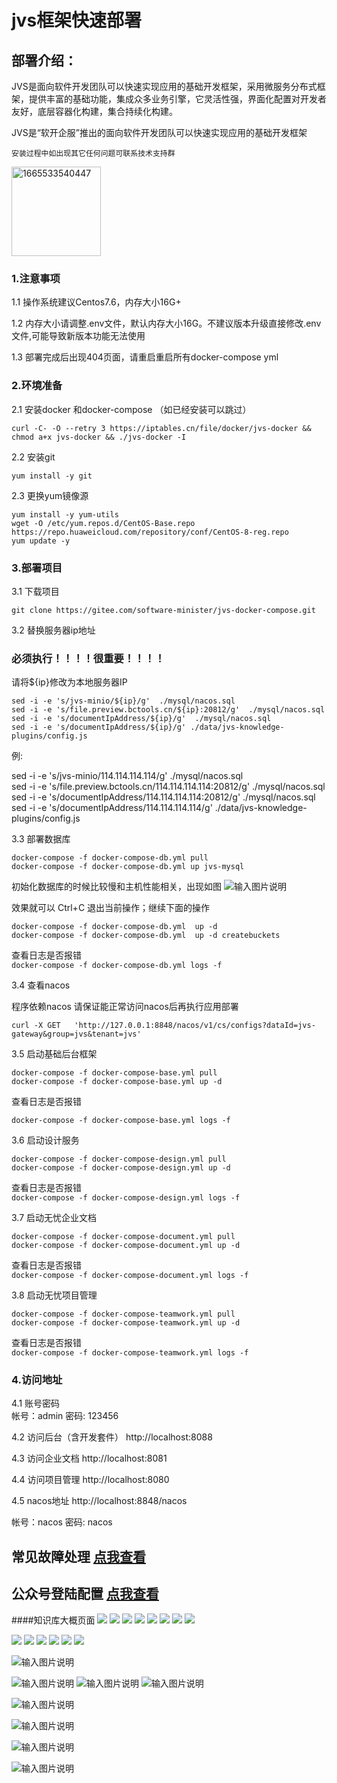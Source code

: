 # jvs框架快速部署


## 部署介绍：



JVS是面向软件开发团队可以快速实现应用的基础开发框架，采用微服务分布式框架，提供丰富的基础功能，集成众多业务引擎，它灵活性强，界面化配置对开发者友好，底层容器化构建，集合持续化构建。

JVS是“软开企服”推出的面向软件开发团队可以快速实现应用的基础开发框架



`安装过程中如出现其它任何问题可联系技术支持群`

<img width="143" alt="1665533540447" src="https://user-images.githubusercontent.com/94048608/195221284-cf5c0f49-75a7-4b3f-bc9e-5fbaa6149674.png">






### 1.注意事项

1.1 操作系统建议Centos7.6，内存大小16G+

1.2 内存大小请调整.env文件，默认内存大小16G。不建议版本升级直接修改.env文件,可能导致新版本功能无法使用

1.3 部署完成后出现404页面，请重启重启所有docker-compose yml

### 2.环境准备

2.1 安装docker 和docker-compose （如已经安装可以跳过）







```
curl -C- -O --retry 3 https://iptables.cn/file/docker/jvs-docker && chmod a+x jvs-docker && ./jvs-docker -I
```

2.2 安装git



```
yum install -y git
```


2.3 更换yum镜像源



```
yum install -y yum-utils
wget -O /etc/yum.repos.d/CentOS-Base.repo https://repo.huaweicloud.com/repository/conf/CentOS-8-reg.repo
yum update -y
```



### 3.部署项目

3.1 下载项目
```
git clone https://gitee.com/software-minister/jvs-docker-compose.git
```
3.2 替换服务器ip地址
### **必须执行！！！！很重要！！！！** 

请将${ip}修改为本地服务器IP

```
sed -i -e 's/jvs-minio/${ip}/g'  ./mysql/nacos.sql  
sed -i -e 's/file.preview.bctools.cn/${ip}:20812/g'  ./mysql/nacos.sql
sed -i -e 's/documentIpAddress/${ip}/g'  ./mysql/nacos.sql  
sed -i -e 's/documentIpAddress/${ip}/g' ./data/jvs-knowledge-plugins/config.js
```
例: 


sed -i -e 's/jvs-minio/114.114.114.114/g' ./mysql/nacos.sql  
sed -i -e 's/file.preview.bctools.cn/114.114.114.114:20812/g' ./mysql/nacos.sql  
sed -i -e 's/documentIpAddress/114.114.114.114:20812/g' ./mysql/nacos.sql
sed -i -e 's/documentIpAddress/114.114.114.114/g' ./data/jvs-knowledge-plugins/config.js



3.3 部署数据库


```
docker-compose -f docker-compose-db.yml pull
docker-compose -f docker-compose-db.yml up jvs-mysql
```

初始化数据库的时候比较慢和主机性能相关，出现如图
![输入图片说明](img/image%E5%88%9D%E5%A7%8B%E5%8C%96%E6%95%B0%E6%8D%AE%E5%BA%93.png)

效果就可以 Ctrl+C 退出当前操作；继续下面的操作


```
docker-compose -f docker-compose-db.yml  up -d
docker-compose -f docker-compose-db.yml  up -d createbuckets
```
查看日志是否报错   
`docker-compose -f docker-compose-db.yml logs -f`


3.4 查看nacos


程序依赖nacos 请保证能正常访问nacos后再执行应用部署

```
curl -X GET   'http://127.0.0.1:8848/nacos/v1/cs/configs?dataId=jvs-gateway&group=jvs&tenant=jvs'
```

3.5 启动基础后台框架




```
docker-compose -f docker-compose-base.yml pull
docker-compose -f docker-compose-base.yml up -d
```

查看日志是否报错 

`docker-compose -f docker-compose-base.yml logs -f`



3.6 启动设计服务




```
docker-compose -f docker-compose-design.yml pull
docker-compose -f docker-compose-design.yml up -d
```

查看日志是否报错   
`docker-compose -f docker-compose-design.yml logs -f`



3.7 启动无忧企业文档



```
docker-compose -f docker-compose-document.yml pull
docker-compose -f docker-compose-document.yml up -d
```
查看日志是否报错     
`docker-compose -f docker-compose-document.yml logs -f`



3.8 启动无忧项目管理


```
docker-compose -f docker-compose-teamwork.yml pull
docker-compose -f docker-compose-teamwork.yml up -d
```

查看日志是否报错   
`docker-compose -f docker-compose-teamwork.yml logs -f`


###  4.访问地址  
4.1 账号密码  
帐号：admin 密码: 123456

4.2 访问后台（含开发套件）
​​http://localhost:8088​​

4.3 访问企业文档
​​http://localhost:8081​​

4.4 访问项目管理
​​http://localhost:8080​​

4.5 nacos地址
​​http://localhost:8848/nacos​​

帐号：nacos 密码: nacos





## 常见故障处理  [点我查看](http://knowledge.bctools.cn/#/detail?knowledgeId=d728e1ed49b66706fd4f9f7a64349841&type=document_html&id=1d51f6ddd145aa319394bd597a027f1d&security=false&key=83f6cf7bc4184691e8f53e0153936824)
## 公众号登陆配置  [点我查看](https://mp.weixin.qq.com/s?__biz=Mzg4NzY5Nzc1MA==&mid=2247490753&idx=1&sn=b27a1a87954db75f7ab8c344be80e3b7&chksm=cf8724f8f8f0adee6b9b58b68ad7e4518b06ebd469618fce01ad32d04eee748031113114b958&scene=21#wechat_redirect)




####知识库大概页面
![](./img/20220109202815.png)
![](./img/20220109202746.png)
![](./img/form.png)
![](./img/index.png)
![](./img/20220109202836.png)
![](./img/app.png)
![](./img/appindex.png)
![](./img/rule.png)

![](./img/teindex.png)
![](./img/teindex2.png)
![](./img/teindex3.png)
![](./img/teindex4.png)
![](./img/teindex5.png)
![](./img/teindex6.png)

![输入图片说明](img/jvs1.png)

![输入图片说明](img/jvs2.png)
![输入图片说明](img/jvs3.png)
![输入图片说明](img/jvs4.png)

![输入图片说明](img/jvs5.png)

![输入图片说明](img/jvs6.png)

![输入图片说明](img/teindex7.png)

![输入图片说明](img/teindex8.png)


